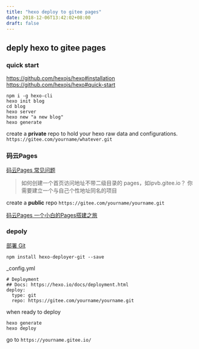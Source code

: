 ```yaml
---
title: "hexo deploy to gitee pages"
date: 2018-12-06T13:42:02+08:00
draft: false
---
```


## deply hexo to gitee pages

### quick start

https://github.com/hexojs/hexo#installation 
https://github.com/hexojs/hexo#quick-start

```
npm i -g hexo-cli
hexo init blog
cd blog
hexo server
hexo new "a new blog"
hexo generate
```

create a **private** repo to hold your hexo raw data and configurations. 
`https://gitee.com/yourname/whatever.git`

### 码云Pages

[码云Pages 常见问题](https://gitee.com/help/articles/4136#article-header1)

> 如何创建一个首页访问地址不带二级目录的 pages，如ipvb.gitee.io？
> 你需要建立一个与自己个性地址同名的项目

create a **public** repo `https://gitee.com/yourname/yourname.git`

[码云Pages 一个小白的Pages搭建之旅](https://gitee.com/help/articles/4136#article-header2)

### depoly

[部署 Git](https://hexo.io/zh-cn/docs/deployment.html#Git)

```
npm install hexo-deployer-git --save
```

_config.yml

```
# Deployment
## Docs: https://hexo.io/docs/deployment.html
deploy:
  type: git
  repo: https://gitee.com/yourname/yourname.git
```

when ready to deploy

```
hexo generate
hexo deploy
```

go to `https://yourname.gitee.io/`